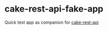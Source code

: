 # cake-rest-api-fake-app

Quick test app as companion for [cake-rest-api](https://github.com/freefri/cake-rest-api)
